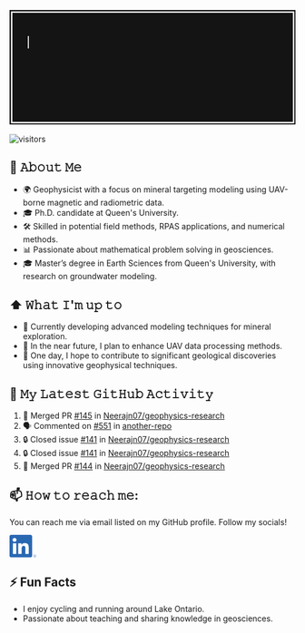 [<img src="https://raw.githubusercontent.com/Neerajn07/Neerajn07/master/intro_neeraj.gif" alt="👋 Hi there! I'm Neeraj Nainwal" title="👋 Hi there! I'm Neeraj Nainwal"/>](https://neerajn07.github.io/)

![visitors](https://vbr.nathanchung.dev/badge?page_id=Neerajn07.Neerajn07&color=00cf00)

## :book: 𝙰𝚋𝚘𝚞𝚝 𝙼𝚎
- 🌍 Geophysicist with a focus on mineral targeting modeling using UAV-borne magnetic and radiometric data.
- 🎓 Ph.D. candidate at Queen's University.
- 🛠 Skilled in potential field methods, RPAS applications, and numerical methods.
- 📊 Passionate about mathematical problem solving in geosciences.
- 🎓 Master’s degree in Earth Sciences from Queen's University, with research on groundwater modeling.

## ⬆ 𝚆𝚑𝚊𝚝 𝙸'𝚖 𝚞𝚙 𝚝𝚘
- 🔨 Currently developing advanced modeling techniques for mineral exploration.
- 🎯 In the near future, I plan to enhance UAV data processing methods.
- 🤞 One day, I hope to contribute to significant geological discoveries using innovative geophysical techniques.

## 🔔 𝙼𝚢 𝙻𝚊𝚝𝚎𝚜𝚝 𝙶𝚒𝚝𝙷𝚞𝚋 𝙰𝚌𝚝𝚒𝚟𝚒𝚝𝚢
<!--START_SECTION:activity-->
1. 🎉 Merged PR [#145](https://github.com/Neerajn07/geophysics-research/pull/145) in [Neerajn07/geophysics-research](https://github.com/Neerajn07/geophysics-research)
2. 🗣 Commented on [#551](https://github.com/another-repo/issues/551#issuecomment-2322203894) in [another-repo](https://github.com/another-repo)
3. 🔒 Closed issue [#141](https://github.com/Neerajn07/geophysics-research/issues/141) in [Neerajn07/geophysics-research](https://github.com/Neerajn07/geophysics-research)
4. 🔒 Closed issue [#141](https://github.com/Neerajn07/geophysics-research/issues/141) in [Neerajn07/geophysics-research](https://github.com/Neerajn07/geophysics-research)
5. 🎉 Merged PR [#144](https://github.com/Neerajn07/geophysics-research/pull/144) in [Neerajn07/geophysics-research](https://github.com/Neerajn07/geophysics-research)
<!--END_SECTION:activity-->

## 📫 𝙷𝚘𝚠 𝚝𝚘 𝚛𝚎𝚊𝚌𝚑 𝚖𝚎:
You can reach me via email listed on my GitHub profile. Follow my socials!

[<img src="https://raw.githubusercontent.com/Neerajn07/Neerajn07/master/socials/linkedin.png" height="40em" align="center" alt="Follow Neeraj Nainwal on LinkedIn" title="Follow Neeraj Nainwal on LinkedIn"/>](https://linkedin.com/in/neerajn07)

## ⚡ Fun Facts
- I enjoy cycling and running around Lake Ontario.
- Passionate about teaching and sharing knowledge in geosciences.

